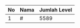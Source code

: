 | No | Nama            | Jumlah Level |
|----|-----------------|--------------|
| 1  | #    |    5589        |
